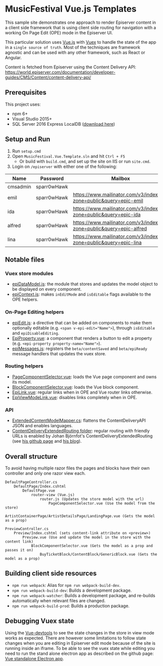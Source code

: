 # MusicFestival Vue.js Templates

This sample site demonstrates one approach to render Episerver content in a client side framework that is using client side routing for navigation with a working On Page Edit (OPE) mode in the Episerver UI.

This particular solution uses [Vue.js](https://vuejs.org/) with [Vuex](https://vuex.vuejs.org/) to handle the state of the app in a `single source of truth`. Most of the techniques are framework agnostic and can be used with any other framework, such as React or Angular.

Content is fetched from Episerver using the Content Delivery API: https://world.episerver.com/documentation/developer-guides/CMS/Content/content-delivery-api/

## Prerequisites

This project uses:
* npm 6+
* Visual Studio 2015+
* SQL Server 2016 Express LocalDB ([download here](https://www.microsoft.com/en-us/sql-server/sql-server-downloads))

## Setup and Run

1. Run `setup.cmd`
2. Open `MusicFestival.Vue.Template.sln` and hit `Ctrl + F5`
    * Or build with `build.cmd`, and set up the site on IIS or run `site.cmd`.
4. Login on `/episerver` with either one of the following:

|Name    |Password    |Mailbox | Email |
|--------|------------|--------|-------|
|cmsadmin|sparr0wHawk |        |       |
|emil    |sparr0wHawk |https://www.mailinator.com/v3/index.jsp?zone=public&query=epic-emil   |epic-emil@mailinator.com   |
|ida     |sparr0wHawk |https://www.mailinator.com/v3/index.jsp?zone=public&query=epic-ida    |epic-ida@mailinator.com    |
|alfred  |sparr0wHawk |https://www.mailinator.com/v3/index.jsp?zone=public&query=epic-alfred |epic-alfred@mailinator.com |
|lina    |sparr0wHawk |https://www.mailinator.com/v3/index.jsp?zone=public&query=epic-lina   |epic-lina@mailinator.com   |

## Notable files

### Vuex store modules

* [epiDataModel.js](src/MusicFestival.Vue.Template/Assets/Scripts/store/modules/epiDataModel.js): the module that stores and updates the model object to be displayed on every component.
* [epiContext.js](src/MusicFestival.Vue.Template/Assets/Scripts/store/modules/epiContext.js): makes `inEditMode` and `isEditable` flags available to the OPE helpers.

### On-Page Editing helpers

* [epiEdit.js](src/MusicFestival.Vue.Template/Assets/Scripts/directives/epiEdit.js): a directive that can be added on components to make them optionally editable (e.g. `<span v-epi-edit="Name">`), through `isEditable` and `epiDisableEditing`.
* [EpiProperty.vue](src/MusicFestival.Vue.Template/Assets/Scripts/components/EpiProperty.vue): a component that renders a button to edit a property (e.g. `<epi-property property-name="Name">`).
* [epiMessages.js](src/MusicFestival.Vue.Template/Assets/Scripts/epiMessages.js): registers the `beta/contentSaved` and `beta/epiReady` message handlers that updates the vuex store.

### Routing helpers

* [PageComponentSelector.vue](src/MusicFestival.Vue.Template/Assets/Scripts/components/PageComponentSelector.vue): loads the Vue page component and owns its model.
* [BlockComponentSelector.vue](src/MusicFestival.Vue.Template/Assets/Scripts/components/BlockComponentSelector.vue): loads the Vue block component.
* [EpiLink.vue](src/MusicFestival.Vue.Template/Assets/Scripts/components/widgets/EpiLink.vue): regular links when in OPE and Vue router links otherwise.
* [EpiViewModeLink.vue](src/MusicFestival.Vue.Template/Assets/Scripts/components/widgets/EpiViewModeLink.vue): disables links completely when in OPE.

### API

* [ExtendedContentModelMapper.cs](src/MusicFestival.Vue.Template/Models/ExtendedContentModelMapper.cs): flattens the ContentDeliveryAPI JSON and enables languages.
* [ContentDeliveryExtendedRouting folder](src\MusicFestival.Vue.Template\Infrastructure\ContentDeliveryExtendedRouting): regular routing with friendly URLs is enabled by Johan Björnfot's ContentDeliveryExtendedRouting (see [his github page](https://github.com/jbearfoot/ContentDeliveryExtendedRouting) and [his blog](https://world.episerver.com/blogs/Johan-Bjornfot/Dates1/2018/5/extended-routing-for-episerver-content-delivery-api/)).

## Overall structure

To avoid having multiple razor files the pages and blocks have their own controller and only one razor view each.

```
DefaultPageController.cs
    DefaultPage/Index.cshtml
        DefaultPage.vue
            router-view (Vue.js)
                router.js (Updates the store model with the url)
                    PageComponentSelector.vue (Use the model from the store)
                        ArtistContainerPage/ArtistDetailsPage/LandingPage.vue (Gets the model as a prop)

PreviewController.cs
    Preview/Index.cshtml (sets content-link attribute on <preview>)
        Preview.vue (Use and update the model in the store with the content link)
            BlockComponentSelector.vue (Gets the model as a prop and passes it on)
                BuyTicketBlock/ContentBlock/GenericBlock.vue (Gets the model as a prop)
```

## Building client side resources

* `npm run webpack`: Alias for `npm run webpack-build-dev`.
* `npm run webpack-build-dev`: Builds a development package.
* `npm run webpack-watcher`: Builds a development package, and re-builds automatically when relevant files are changed.
* `npm run webpack-build-prod`: Builds a production package.

## Debugging Vuex state

Using the [Vue-devtools](https://github.com/vuejs/vue-devtools) to see the state changes in the store in view mode works as expected. There are however some limitations to follow state changes when you are editing in Episerver edit mode because of the site is running inside an iframe. To be able to see the vuex state while editing you need to run the stand alone electron app as described on the github page: [Vue standalone Electron app](https://github.com/vuejs/vue-devtools/blob/master/shells/electron/README.md).
